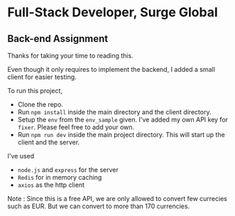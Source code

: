 # Full-Stack Developer, Surge Global

## Back-end Assignment

Thanks for taking your time to reading this.

Even though it only requires to implement the backend, I added a small client for easier testing.

To run this project,

- Clone the repo.
- Run `npm install` inside the main directory and the client directory.
- Setup the `env` from the `env_sample` given. I've added my own API key for `fixer`. Please feel free to add your own.
- Run `npm run dev` inside the main project directory. This will start up the client and the server.

I've used

- `node.js` and `express` for the server
- `Redis` for in memory caching
- `axios` as the http client

Note : Since this is a free API, we are only allowed to convert few currecies such as EUR. But we can convert to more than 170 currencies.
